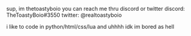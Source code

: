 sup, im thetoastyboio
you can reach me thru discord or twitter
discord: TheToastyBoio#3550
twitter: @realtoastyboio

i like to code in python/html/css/lua
and uhhhh idk im bored as hell
